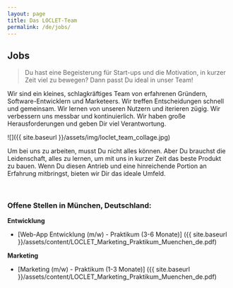 ```yaml
---
layout: page
title: Das LOCLET-Team
permalink: /de/jobs/
---
```


## Jobs

> Du hast eine Begeisterung für Start-ups und die Motivation, in kurzer Zeit viel zu bewegen? Dann passt Du ideal in 
unser Team!

Wir sind ein kleines, schlagkräftiges Team von erfahrenen Gründern, Software-Entwicklern und Marketeers. Wir treffen 
Entscheidungen schnell und gemeinsam. Wir lernen von unseren Nutzern und iterieren zügig. Wir verbessern uns messbar 
und kontinuierlich. Wir haben große Herausforderungen und geben Dir viel Verantwortung.

  
![]({{ site.baseurl }}/assets/img/loclet_team_collage.jpg)

Um bei uns zu arbeiten, musst Du nicht alles können. Aber Du brauchst die Leidenschaft, alles zu lernen, um mit uns 
in kurzer Zeit das beste Produkt zu bauen. Wenn Du diesen Antrieb und eine hinreichende Portion an 
Erfahrung mitbringst, bieten wir Dir das ideale Umfeld.

<br />

### Offene Stellen in München, Deutschland:
**Entwicklung**

* [Web-App Entwicklung (m/w) - Praktikum (3-6 Monate)]
({{ site.baseurl }}/assets/content/LOCLET_Marketing_Praktikum_Muenchen_de.pdf)

**Marketing**

* [Marketing (m/w) - Praktikum (1-3 Monate)]
({{ site.baseurl }}/assets/content/LOCLET_Marketing_Praktikum_Muenchen_de.pdf)
